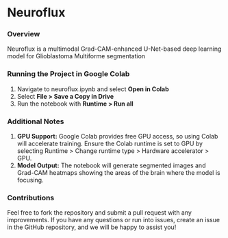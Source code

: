 # Neuroflux

### Overview
Neuroflux is a multimodal Grad-CAM-enhanced U-Net-based deep learning model for Glioblastoma Multiforme segmentation

### Running the Project in Google Colab
1. Navigate to neuroflux.ipynb and select **Open in Colab**
2. Select **File > Save a Copy in Drive**
3. Run the notebook with **Runtime > Run all**

### Additional Notes
1. **GPU Support:** Google Colab provides free GPU access, so using Colab will accelerate training. Ensure the Colab runtime is set to GPU by selecting Runtime > Change runtime type > Hardware accelerator > GPU.
2. **Model Output:** The notebook will generate segmented images and Grad-CAM heatmaps showing the areas of the brain where the model is focusing.

### Contributions
Feel free to fork the repository and submit a pull request with any improvements. If you have any questions or run into issues, create an issue in the GitHub repository, and we will be happy to assist you!
